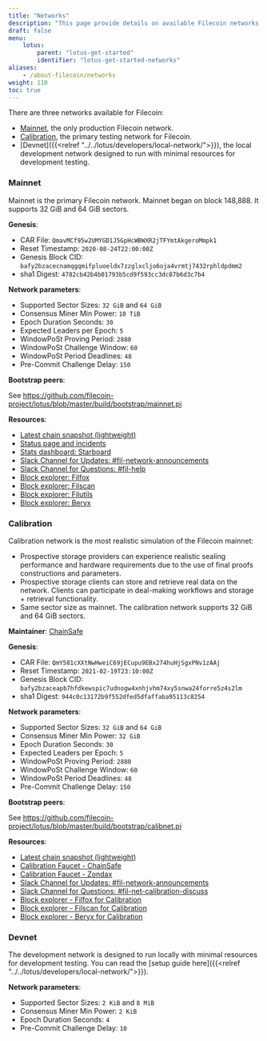 ```yaml
---
title: "Networks"
description: "This page provide details on available Filecoin networks and their uses."
draft: false
menu:
    lotus:
        parent: "lotus-get-started"
        identifier: "lotus-get-started-networks"
aliases:
    - /about-filecoin/networks
weight: 110
toc: true
---
```


There are three networks available for Filecoin:

- [Mainnet](#mainnet), the only production Filecoin network.
- [Calibration](#calibration), the primary testing network for Filecoin.
- [Devnet]({{<relref "../../lotus/developers/local-network/">}}), the local development network designed to run with minimal resources for development testing.

### Mainnet

Mainnet is the primary Filecoin network. Mainnet began on block 148,888. It supports 32 GiB and 64 GiB sectors.

**Genesis**:

- CAR File: `QmavMCf95w2UMYGD1J5GpHcWBWXR2jTFYmtAkgeroMmpk1`
- Reset Timestamp: `2020-08-24T22:00:00Z`
- Genesis Block CID: `bafy2bzacecnamqgqmifpluoeldx7zzglxcljo6oja4vrmtj7432rphldpdmm2`
- sha1 Digest: `4782cb42b4b01793b5cd9f593cc3dc87b6d3c7b4`

**Network parameters**:

- Supported Sector Sizes: `32 GiB` and `64 GiB`
- Consensus Miner Min Power: `10 TiB`
- Epoch Duration Seconds: `30`
- Expected Leaders per Epoch: `5`
- WindowPoSt Proving Period: `2880`
- WindowPoSt Challenge Window: `60`
- WindowPoSt Period Deadlines: `48`
- Pre-Commit Challenge Delay: `150`

**Bootstrap peers**:

See https://github.com/filecoin-project/lotus/blob/master/build/bootstrap/mainnet.pi

**Resources**:

- [Latest chain snapshot (lightweight)](https://forest-archive.chainsafe.dev/latest/mainnet/)
- [Status page and incidents](https://filecoin.statuspage.io/)
- [Stats dashboard: Starboard](https://dashboard.starboard.ventures/dashboard)
- [Slack Channel for Updates: #fil-network-announcements](https://filecoinproject.slack.com/archives/C01AC6999KQ)
- [Slack Channel for Questions: #fil-help](https://filecoinproject.slack.com/archives/CEGN061C5)
- [Block explorer: Filfox](https://filfox.io/)
- [Block explorer: Filscan](https://filscan.io/)
- [Block explorer: Filutils](https://www.filutils.com/)
- [Block explorer: Beryx](https://beryx.io)

### Calibration

Calibration network is the most realistic simulation of the Filecoin mainnet:

- Prospective storage providers can experience realistic sealing performance and hardware requirements due to the use of final proofs constructions and parameters.
- Prospective storage clients can store and retrieve real data on the network. Clients can participate in deal-making workflows and storage + retrieval functionality.
- Same sector size as mainnet. The calibration network supports 32 GiB and 64 GiB sectors.

**Maintainer**: [ChainSafe](https://chainsafe.io)

**Genesis**:

- CAR File: `QmY581cXXtNwHweiC69jECupu9EBx274huHjSgxPNv1zAAj`
- Reset Timestamp: `2021-02-19T23:10:00Z`
- Genesis Block CID: `bafy2bzaceapb7hfdkewspic7udnogw4xnhjvhm74xy5snwa24forre5z4s2lm`
- sha1 Digest: `944c0c13172b9f552dfed5dfaffaba95113c8254`

**Network parameters**:

- Supported Sector Sizes: `32 GiB` and `64 GiB`
- Consensus Miner Min Power: `32 GiB`
- Epoch Duration Seconds: `30`
- Expected Leaders per Epoch: `5`
- WindowPoSt Proving Period: `2880`
- WindowPoSt Challenge Window: `60`
- WindowPoSt Period Deadlines: `48`
- Pre-Commit Challenge Delay: `150`

**Bootstrap peers**:

See https://github.com/filecoin-project/lotus/blob/master/build/bootstrap/calibnet.pi

**Resources**:

- [Latest chain snapshot (lightweight)](https://forest-archive.chainsafe.dev/latest/calibnet/)
- [Calibration Faucet - ChainSafe](https://faucet.calibnet.chainsafe-fil.io/funds.html)
- [Calibration Faucet - Zondax](https://beryx.zondax.ch/faucet)
- [Slack Channel for Updates: #fil-network-announcements](https://filecoinproject.slack.com/archives/C01AC6999KQ)
- [Slack Channel for Questions: #fil-net-calibration-discuss](https://filecoinproject.slack.com/archives/C01D42NNLMS)
- [Block explorer - Filfox for Calibration](https://calibration.filfox.info/en)
- [Block explorer - Filscan for Calibration](https://calibration.filscan.io/)
- [Block explorer - Beryx for Calibration](https://beryx.io)

### Devnet

The development network is designed to run locally with minimal resources for development testing. You can read the [setup guide here]({{<relref "../../lotus/developers/local-network/">}}).

**Network parameters**:

- Supported Sector Sizes: `2 KiB` and `8 MiB`
- Consensus Miner Min Power: `2 KiB`
- Epoch Duration Seconds: `4`
- Pre-Commit Challenge Delay: `10`
